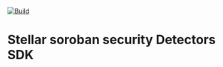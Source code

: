 [![Build](https://github.com/OpenZeppelin/soroban-security-detectors-sdk/actions/workflows/build.yml/badge.svg)](https://github.com/OpenZeppelin/soroban-security-detectors-sdk/actions/workflows/build.yml)

# Stellar soroban security Detectors SDK
